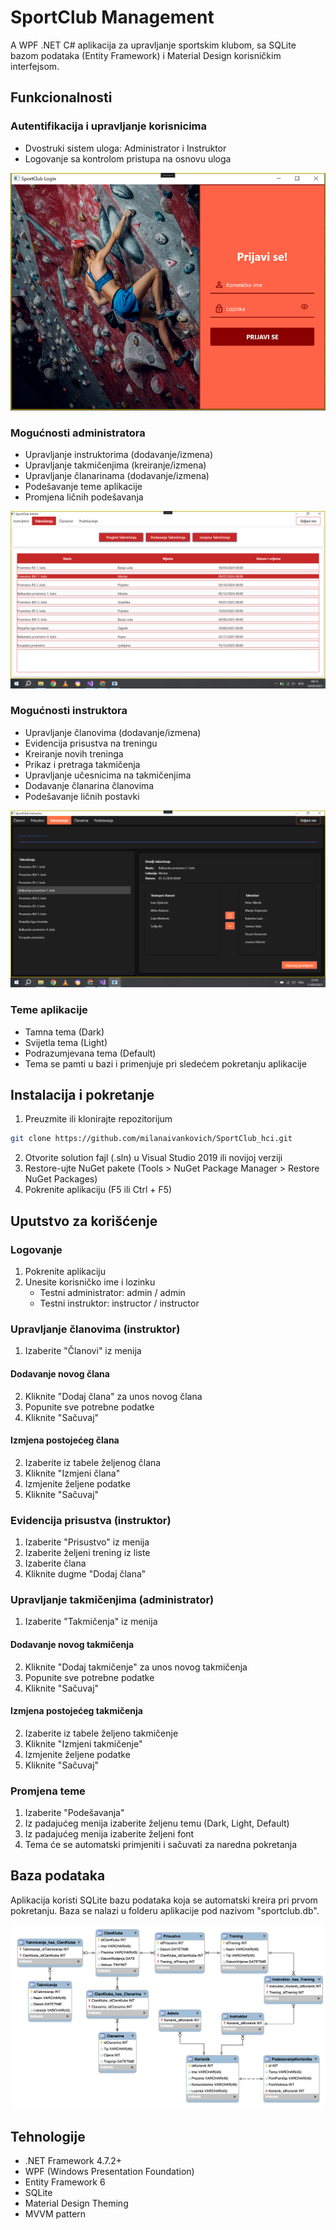 # SportClub Management 

A WPF .NET C# aplikacija za upravljanje sportskim klubom, sa SQLite bazom podataka (Entity Framework) i Material Design korisničkim interfejsom.

## Funkcionalnosti

### Autentifikacija i upravljanje korisnicima
- Dvostruki sistem uloga: Administrator i Instruktor
- Logovanje sa kontrolom pristupa na osnovu uloga

![image_alt](https://github.com/milanaivankovich/SportClub_hci/blob/5f2f548ffe1779b52d64993d17f1582aac03ee4e/photos/Screenshot%20(14).png)

### Mogućnosti administratora
- Upravljanje instruktorima (dodavanje/izmena)
- Upravljanje takmičenjima (kreiranje/izmena)
- Upravljanje članarinama (dodavanje/izmena)
- Podešavanje teme aplikacije
- Promjena ličnih podešavanja

![image_alt](https://github.com/milanaivankovich/SportClub_hci/blob/5f2f548ffe1779b52d64993d17f1582aac03ee4e/photos/Screenshot%20(22).png)

### Mogućnosti instruktora
- Upravljanje članovima (dodavanje/izmena)
- Evidencija prisustva na treningu
- Kreiranje novih treninga
- Prikaz i pretraga takmičenja
- Upravljanje učesnicima na takmičenjima
- Dodavanje članarina članovima
- Podešavanje ličnih postavki

![image_alt](https://github.com/milanaivankovich/SportClub_hci/blob/5f2f548ffe1779b52d64993d17f1582aac03ee4e/photos/Screenshot%20(15).png)

### Teme aplikacije
- Tamna tema (Dark)
- Svijetla tema (Light)
- Podrazumjevana tema (Default)
- Tema se pamti u bazi i primenjuje pri sledećem pokretanju aplikacije

## Instalacija i pokretanje

1. Preuzmite ili klonirajte repozitorijum 

```sh
git clone https://github.com/milanaivankovich/SportClub_hci.git
```

2. Otvorite solution fajl (.sln) u Visual Studio 2019 ili novijoj verziji
3. Restore-ujte NuGet pakete (Tools > NuGet Package Manager > Restore NuGet Packages)
4. Pokrenite aplikaciju (F5 ili Ctrl + F5)

## Uputstvo za korišćenje

### Logovanje
1. Pokrenite aplikaciju
2. Unesite korisničko ime i lozinku
   - Testni administrator: admin / admin
   - Testni instruktor: instructor / instructor

### Upravljanje članovima (instruktor)
1. Izaberite "Članovi" iz menija

#### Dodavanje novog člana
2. Kliknite "Dodaj člana" za unos novog člana
3. Popunite sve potrebne podatke
4. Kliknite "Sačuvaj"

#### Izmjena postojećeg člana
2. Izaberite iz tabele željenog člana
3. Kliknite "Izmjeni člana"
4. Izmjenite željene podatke
5. Kliknite "Sačuvaj"

### Evidencija prisustva (instruktor)
1. Izaberite "Prisustvo" iz menija
2. Izaberite željeni trening iz liste
3. Izaberite člana
4. Kliknite dugme "Dodaj člana"

### Upravljanje takmičenjima (administrator)
1. Izaberite "Takmičenja" iz menija

#### Dodavanje novog takmičenja
2. Kliknite "Dodaj takmičenje" za unos novog takmičenja
3. Popunite sve potrebne podatke
4. Kliknite "Sačuvaj"

#### Izmjena postojećeg takmičenja
2. Izaberite iz tabele željeno takmičenje
3. Kliknite "Izmjeni takmičenje"
4. Izmjenite željene podatke
5. Kliknite "Sačuvaj"

### Promjena teme
1. Izaberite "Podešavanja"
2. Iz padajućeg menija izaberite željenu temu (Dark, Light, Default)
3. Iz padajućeg menija izaberite željeni font
4. Tema će se automatski primjeniti i sačuvati za naredna pokretanja

## Baza podataka

Aplikacija koristi SQLite bazu podataka koja se automatski kreira pri prvom pokretanju. Baza se nalazi u folderu aplikacije pod nazivom "sportclub.db".

![image_uri](https://github.com/milanaivankovich/SportClub_hci/blob/50de2f0756691f257358d627dcdb7739b213614e/photos/dbSportClub.png)

## Tehnologije

- .NET Framework 4.7.2+
- WPF (Windows Presentation Foundation)
- Entity Framework 6
- SQLite
- Material Design Theming
- MVVM pattern
